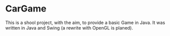 # CarGame

This is a shool project, with the aim, to provide a basic Game in Java.
It was written in Java and Swing (a rewrite with OpenGL is planed).
